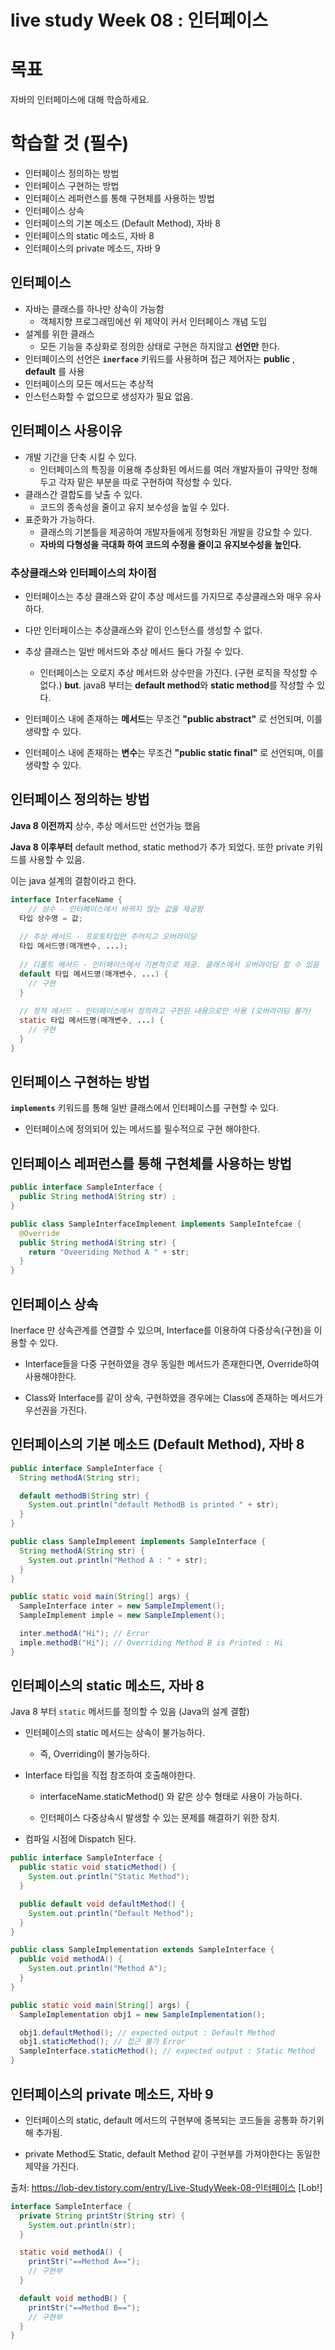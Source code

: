 # live study Week 08 : 인터페이스

# 목표

자바의 인터페이스에 대해 학습하세요.

# 학습할 것 (필수)

- 인터페이스 정의하는 방법
- 인터페이스 구현하는 방법
- 인터페이스 레퍼런스를 통해 구현체를 사용하는 방법
- 인터페이스 상속
- 인터페이스의 기본 메소드 (Default Method), 자바 8
- 인터페이스의 static 메소드, 자바 8
- 인터페이스의 private 메소드, 자바 9



## 인터페이스

* 자바는 클래스를 하나만 상속이 가능함
  * 객체지향 프로그래밍에선 위 제약이 커서 인터페이스 개념 도입
* 설계를 위한 클래스
  * 모든 기능을 추상화로 정의한 상태로 구현은 하지않고 **선언만** 한다.
* 인터페이스의 선언은  **`inerface`** 키워드를 사용하며 접근 제어자는 **public** , **default** 를 사용
* 인터페이스의 모든 메서드는 추상적
* 인스턴스화할 수 없으므로 생성자가 필요 없음.



## 인터페이스 사용이유

* 개발 기간을 단축 시킬 수 있다.
  * 인터페이스의 특징을 이용해 추상화된 메서드를 여러 개발자들이 규약만 정해두고 각자 맡은 부분을 따로 구현하여 작성할 수 있다.
* 클래스간 결합도를 낮출 수 있다.
  * 코드의 종속성을 줄이고 유지 보수성을 높일 수 있다.
* 표준화가 가능하다.
  * 클래스의 기본틀을 제공하여 개발자들에게 정형화된 개발을 강요할 수 있다.
  * **자바의 다형성을 극대화 하여 코드의 수정을 줄이고 유지보수성을 높인다.**





### 추상클래스와 인터페이스의 차이점

* 인터페이스는 추상 클래스와 같이 추상 메서드를 가지므로 추상클래스와 매우 유사하다.
* 다만 인터페이스는 추상클래스와 같이 인스턴스를 생성할 수 없다.

* 추상 클래스는 일반 메서드와 추상 메서드 둘다 가질 수 있다.
  *  인터페이스는 오로지 추상 메서드와 상수만을 가진다. (구현 로직을 작성할 수 없다.)
    **but**. java8 부터는 **default method**와 **static method**를 작성할 수 있다.
* 인터페이스 내에 존재하는 **메서드**는 무조건 **"public abstract"** 로 선언되며, 이를 생략할 수 있다.
* 인터페이스 내에 존재하는 **변수**는 무조건 **"public static final"** 로 선언되며, 이를 생략할 수 있다.



## 인터페이스 정의하는 방법

**Java 8 이전까지** 상수, 추상 메서드만 선언가능 했음

**Java 8 이후부터** default method, static method가 추가 되었다. 또한 private 키워드를 사용할 수 있음.

이는 java 설계의 결함이라고 한다.

```java
interface InterfaceName {
	// 상수 - 인터페이스에서 바뀌지 않는 값을 제공함
  타입 상수명 = 값;
  
  // 추상 메서드 - 프로토타입만 주어지고 오버라이딩
  타입 메서드명(매개변수, ...);
  
  // 디폴트 메서드 - 인터페이스에서 기본적으로 제공. 클래스에서 오버라이딩 할 수 있음
  default 타입 메서드명(매개변수, ...) {
    // 구현
  }
  
  // 정적 메서드 - 인터페이스에서 정의하고 구현된 내용으로만 사용 (오버라이딩 불가)
  static 타입 메서드명(매개변수, ...) {
    // 구현
  }
}
```



## 인터페이스 구현하는 방법

**`implements`**  키워드를 통해 일반 클래스에서 인터페이스를 구현할 수 있다.

* 인터페이스에 정의되어 있는 메서드를 필수적으로 구현 해야한다.





## 인터페이스 레퍼런스를 통해 구현체를 사용하는 방법

```java
public interface SampleInterface {
  public String methodA(String str) ;
}

public class SampleInterfaceImplement implements SampleIntefcae {
  @Override
  public String methodA(String str) {
    return "Oveeriding Method A " + str;
  }
}

```

## 인터페이스 상속
Inerface 만 상속관계를 연결할 수 있으며, Interface를 이용하여 다중상속(구현)을 이용할 수 있다.

* Interface들을 다중 구현하였을 경우 동일한 메서드가 존재한다면, Override하여 사용해야한다.

* Class와 Interface를 같이 상속, 구현하였을 경우에는 Class에 존재하는 메서드가 우선권을 가진다.


## 인터페이스의 기본 메소드 (Default Method), 자바 8

```java
public interface SampleInterface {
  String methodA(String str);

  default methodB(String str) {
    System.out.println("default MethodB is printed " + str);
  }
}

public class SampleImplement implements SampleInterface {
  String methodA(String str) {
    System.out.println("Method A : " + str);
  }
}

public static void main(String[] args) {
  SampleInterface inter = new SampleImplement();
  SampleImplement imple = new SampleImplement();

  inter.methodA("Hi"); // Error
  imple.methodB("Hi"); // Overriding Method B is Printed : Hi
}

```


## 인터페이스의 static 메소드, 자바 8

Java 8 부터 `static` 메서드를 정의할 수 있음 (Java의 설계 결함)

* 인터페이스의 static 메서드는 상속이 불가능하다.

  * 즉, Overriding이 불가능하다.

* Interface 타입을 직접 참조하여 호출해야한다. 

  * interfaceName.staticMethod() 와 같은 상수 형태로 사용이 가능하다.

  * 인터페이스 다중상속시 발생할 수 있는 문제를 해결하기 위한 장치.

* 컴파일 시점에 Dispatch 된다.

```java
public interface SampleInterface {
  public static void staticMethod() {
    System.out.println("Static Method");
  }

  public default void defaultMethod() {
    System.out.println("Default Method");
  }
}

public class SampleImplementation extends SampleInterface {
  public void methodA() {
    System.out.println("Method A");
  }
}

public static void main(String[] args) {
  SampleImplementation obj1 = new SampleImplementation();

  obj1.defaultMethod(); // expected output : Default Method
  obj1.staticMethod(); // 접근 불가 Error
  SampleInterface.staticMethod(); // expected output : Static Method
}
```




## 인터페이스의 private 메소드, 자바 9


* 인터페이스의 static, default 메서드의 구현부에 중복되는 코드들을 공통화 하기위해 추가됨.

* private Method도 Static, default Method 같이 구현부를 가져야한다는 동일한 제약을 가진다.

출처: https://lob-dev.tistory.com/entry/Live-StudyWeek-08-인터페이스 [Lob!]

```java
interface SampleInterface {
  private String printStr(String str) {
    System.out.println(str);
  }

  static void methodA() {
    printStr("==Method A==");
    // 구현부
  }

  default void methodB() {
    printStr("==Method B==");
    // 구현부
  }
}
```